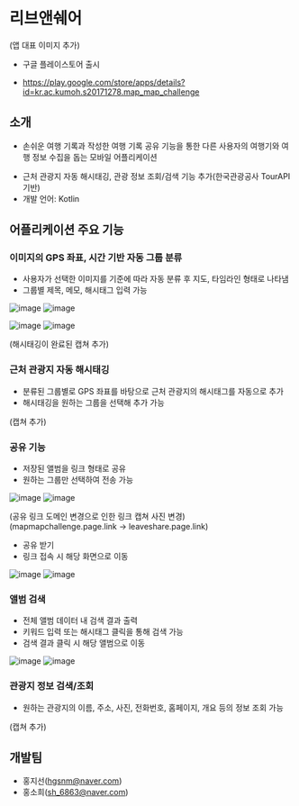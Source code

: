 # 리브앤쉐어
(앱 대표 이미지 추가)
- 구글 플레이스토어 출시 
* https://play.google.com/store/apps/details?id=kr.ac.kumoh.s20171278.map_map_challenge

## 소개
- 손쉬운 여행 기록과 작성한 여행 기록 공유 기능을 통한 다른 사용자의 여행기와 여행 정보 수집을 돕는 모바일 어플리케이션
* 근처 관광지 자동 해시태깅, 관광 정보 조회/검색 기능 추가(한국관광공사 TourAPI 기반)
* 개발 언어: Kotlin


## 어플리케이션 주요 기능
### 이미지의 GPS 좌표, 시간 기반 자동 그룹 분류
* 사용자가 선택한 이미지를 기준에 따라 자동 분류 후 지도, 타임라인 형태로 나타냄
* 그룹별 제목, 메모, 해시태그 입력 가능

![image](https://user-images.githubusercontent.com/55406486/92082954-3bdd7000-ee00-11ea-8c09-f6165e3ee764.png)
![image](https://user-images.githubusercontent.com/55406486/92082986-4861c880-ee00-11ea-9395-4526b98314ee.png)

![image](https://user-images.githubusercontent.com/55406486/92083144-852dbf80-ee00-11ea-99e5-dc49395ebe06.png)
![image](https://user-images.githubusercontent.com/55406486/92083312-d0e06900-ee00-11ea-8d2f-865afcab3b62.png)

(해시태깅이 완료된 캡쳐 추가)

### 근처 관광지 자동 해시태깅
* 분류된 그룹별로 GPS 좌표를 바탕으로 근처 관광지의 해시태그를 자동으로 추가
* 해시태깅을 원하는 그룹을 선택해 추가 가능

(캡쳐 추가)

### 공유 기능
* 저장된 앨범을 링크 형태로 공유
* 원하는 그룹만 선택하여 전송 가능

![image](https://user-images.githubusercontent.com/55406486/92083369-e786c000-ee00-11ea-9162-7ed177880962.png)
![image](https://user-images.githubusercontent.com/55406486/92083380-eb1a4700-ee00-11ea-8ed6-c1e71d72cadd.png)

(공유 링크 도메인 변경으로 인한 링크 캡쳐 사진 변경)
(mapmapchallenge.page.link -> leaveshare.page.link)

* 공유 받기
* 링크 접속 시 해당 화면으로 이동

![image](https://user-images.githubusercontent.com/55406486/92083482-11d87d80-ee01-11ea-91ee-296fadc20c09.png)
![image](https://user-images.githubusercontent.com/55406486/92083506-1866f500-ee01-11ea-937b-856e951e99fb.png)


### 앨범 검색
* 전체 앨범 데이터 내 검색 결과 출력
* 키워드 입력 또는 해시태그 클릭을 통해 검색 가능
* 검색 결과 클릭 시 해당 앨범으로 이동

![image](https://user-images.githubusercontent.com/55406486/92083758-6c71d980-ee01-11ea-998c-21a5ad9fffe9.png)
![image](https://user-images.githubusercontent.com/55406486/92083763-6e3b9d00-ee01-11ea-8dc4-c99c93ede8f0.png)


### 관광지 정보 검색/조회
* 원하는 관광지의 이름, 주소, 사진, 전화번호, 홈페이지, 개요 등의 정보 조회 가능

(캡쳐 추가)


## 개발팀
* 홍지선(hgsnm@naver.com)
* 홍소희(sh_6863@naver.com)
